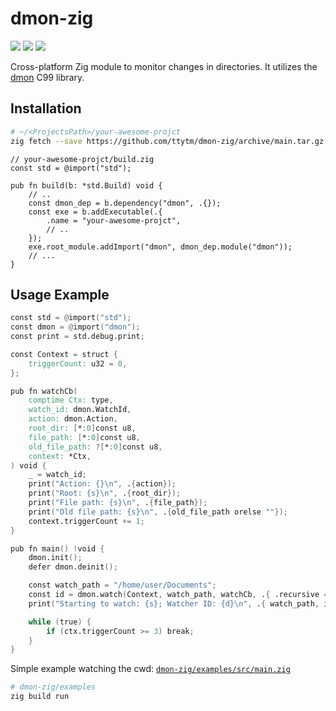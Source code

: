 # dmon-zig

[badge__build-status]: https://img.shields.io/github/actions/workflow/status/ttytm/dmon-zig/ci.yml?branch=main&logo=github&logoColor=C0CAF5&labelColor=333
[badge__version-lib]: https://img.shields.io/github/v/tag/ttytm/dmon-zig?logo=task&logoColor=C0CAF5&labelColor=333&color=
[badge__version-zig]: https://img.shields.io/badge/Zig-0.13.0-cc742f?logo=zig&logoColor=C0CAF5&labelColor=333

[![][badge__build-status]](https://github.com/ttytm/dmon-zig/actions?query=branch%3Amain)
[![][badge__version-lib]](https://github.com/ttytm/dmon-zig/releases/latest)
![][badge__version-zig]

Cross-platform Zig module to monitor changes in directories.
It utilizes the [dmon](https://github.com/septag/dmon?tab=readme-ov-file) C99 library.

## Installation

```sh
# ~/<ProjectsPath>/your-awesome-projct
zig fetch --save https://github.com/ttytm/dmon-zig/archive/main.tar.gz
```

```zig
// your-awesome-projct/build.zig
const std = @import("std");

pub fn build(b: *std.Build) void {
	// ..
	const dmon_dep = b.dependency("dmon", .{});
	const exe = b.addExecutable(.{
		.name = "your-awesome-projct",
		// ..
	});
	exe.root_module.addImport("dmon", dmon_dep.module("dmon"));
	// ...
}
```

## Usage Example

```v
const std = @import("std");
const dmon = @import("dmon");
const print = std.debug.print;

const Context = struct {
	triggerCount: u32 = 0,
};

pub fn watchCb(
	comptime Ctx: type,
	watch_id: dmon.WatchId,
	action: dmon.Action,
	root_dir: [*:0]const u8,
	file_path: [*:0]const u8,
	old_file_path: ?[*:0]const u8,
	context: *Ctx,
) void {
	_ = watch_id;
	print("Action: {}\n", .{action});
	print("Root: {s}\n", .{root_dir});
	print("File path: {s}\n", .{file_path});
	print("Old file path: {s}\n", .{old_file_path orelse ""});
	context.triggerCount += 1;
}

pub fn main() !void {
	dmon.init();
	defer dmon.deinit();

	const watch_path = "/home/user/Documents";
	const id = dmon.watch(Context, watch_path, watchCb, .{ .recursive = true }, &ctx);
	print("Starting to watch: {s}; Watcher ID: {d}\n", .{ watch_path, id });

	while (true) {
		if (ctx.triggerCount >= 3) break;
	}
}
```

Simple example watching the cwd: [`dmon-zig/examples/src/main.zig`](https://github.com/ttytm/dmon-zig/blob/main/examples/src/main.zig)

```sh
# dmon-zig/examples
zig build run
```
